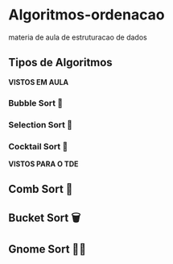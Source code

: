 # Algoritmos-ordenacao
materia de aula de estruturacao de dados

## Tipos de Algoritmos

**VISTOS EM AULA**

### Bubble Sort 🧼

### Selection Sort 🔎

### Cocktail Sort 🍹

**VISTOS PARA O TDE**

## Comb Sort 🐝

## Bucket Sort 🗑

## Gnome Sort 👨‍🌾
